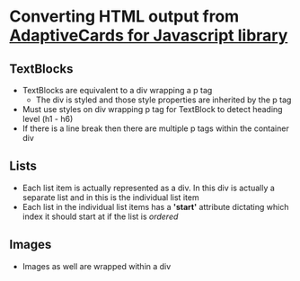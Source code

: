 # Converting HTML output from [AdaptiveCards for Javascript library](https://docs.microsoft.com/en-us/adaptive-cards/display/libraries/htmlclient)

## TextBlocks
- TextBlocks are equivalent to a div wrapping a p tag
    - The div is styled and those style properties are inherited by the p tag
- Must use styles on div wrapping p tag for TextBlock to detect heading level (h1 - h6)
- If there is a line break then there are multiple p tags within the container div

## Lists
- Each list item is actually represented as a div.  In this div is actually a separate list and in this is the individual list item
- Each list in the individual list items has a **'start'** attribute dictating which index it should start at if the list is _ordered_

## Images
- Images as well are wrapped within a div
